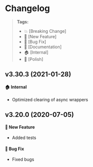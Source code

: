 Changelog
=========

> **Tags:**
> - :boom:       [Breaking Change]
> - :rocket:     [New Feature]
> - :bug:        [Bug Fix]
> - :memo:       [Documentation]
> - :house:      [Internal]
> - :nail_care:  [Polish]

## v3.30.3 (2021-01-28)

#### :house: Internal

* Optimized clearing of async wrappers

## v3.20.0 (2020-07-05)

#### :rocket: New Feature

* Added tests

#### :bug: Bug Fix

* Fixed bugs
